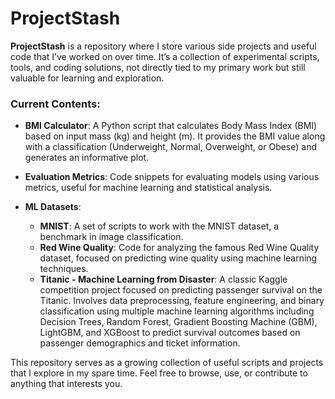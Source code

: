 # ProjectStash

**ProjectStash** is a repository where I store various side projects and useful code that I’ve worked on over time. It’s a collection of experimental scripts, tools, and coding solutions, not directly tied to my primary work but still valuable for learning and exploration.

### Current Contents:

- **BMI Calculator**: A Python script that calculates Body Mass Index (BMI) based on input mass (kg) and height (m). It provides the BMI value along with a classification (Underweight, Normal, Overweight, or Obese) and generates an informative plot.
  
- **Evaluation Metrics**: Code snippets for evaluating models using various metrics, useful for machine learning and statistical analysis.

- **ML Datasets**:
  - **MNIST**: A set of scripts to work with the MNIST dataset, a benchmark in image classification.
  - **Red Wine Quality**: Code for analyzing the famous Red Wine Quality dataset, focused on predicting wine quality using machine learning techniques.
  - **Titanic - Machine Learning from Disaster**: A classic Kaggle competition project focused on predicting passenger survival on the Titanic. Involves data preprocessing, feature engineering, and binary classification using multiple machine learning algorithms including Decision Trees, Random Forest, Gradient Boosting Machine (GBM), LightGBM, and XGBoost to predict survival outcomes based on passenger demographics and ticket information.

This repository serves as a growing collection of useful scripts and projects that I explore in my spare time. Feel free to browse, use, or contribute to anything that interests you.